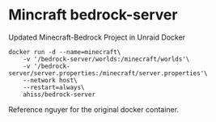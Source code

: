 # Mincraft bedrock-server
Updated Minecraft-Bedrock Project in Unraid Docker

    docker run -d --name=minecraft\
        -v '/bedrock-server/worlds:/minecraft/worlds'\
        -v '/bedrock-server/server.properties:/minecraft/server.properties'\
        --network host\
        --restart=always\
        ahiss/bedrock-server

Reference nguyer for the original docker container.